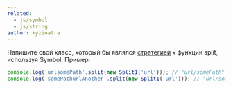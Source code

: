 ```yaml
---
related:
  - js/symbol
  - js/string
author: kyzinatra
---
```


Напишите свой класс, который бы являлся [стратегией](https://ru.wikipedia.org/wiki/%D0%A1%D1%82%D1%80%D0%B0%D1%82%D0%B5%D0%B3%D0%B8%D1%8F_(%D1%88%D0%B0%D0%B1%D0%BB%D0%BE%D0%BD_%D0%BF%D1%80%D0%BE%D0%B5%D0%BA%D1%82%D0%B8%D1%80%D0%BE%D0%B2%D0%B0%D0%BD%D0%B8%D1%8F)) к функции split, используя Symbol. Пример:

```js
console.log('urlsomePath'.split(new Split1('url'))); // "url/somePath"
console.log('somePathurlAnother'.split(new Split1('url'))); // "url/somePath/url/Another"
```
